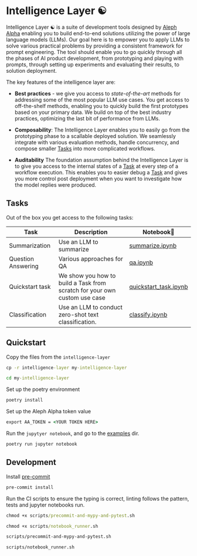 # Intelligence Layer ☯️

Intelligence Layer ☯️ is a suite of development tools designed by [Aleph Alpha](https://aleph-alpha.com/) enabling you to build end-to-end solutions utilizing the power of large language models (LLMs). Our goal here is to empower you to apply LLMs to solve various practical problems by providing a consistent framework for prompt engineering. The tool should enable you to go quickly through all the phases of AI product development, from prototyping and playing with prompts, through setting up experiments and evaluating their results, to solution deployment.

The key features of the intelligence layer are:

- **Best practices** - we give you access to *state-of-the-art* methods for addressing some of the most popular LLM use cases. You get access to off-the-shelf methods, enabling you to quickly build the first prototypes based on your primary data. We build on top of the best industry practices, optimizing the last bit of performance from LLMs.

- **Composability**: The Intelligence Layer enables you to easily go from the prototyping phase to a scallable deployed solution. We seamlessly integrate with various evaluation methods, handle concurrency, and compose smaller [Tasks](./src/intelligence_layer/task.py) into more complicated workflows.

- **Auditability** The foundation assumption behind the Intelligence Layer is to give you access to the internal states of a [Task](./src/intelligence_layer/task.py) at every step of a workflow execution. This enables you to easier debug a [Task](./src/intelligence_layer/task.py) and gives you more control post deployment when you want to investigate how the model replies were produced.

## Tasks

Out of the box you get access to the following tasks:



| Task                | Description                                   | Notebook📓                                       |
|---------------------|-----------------------------------------------|------------------------------------------------|
| Summarization       | Use an LLM to summarize                       | [summarize.ipynb](./src/examples/summarize.ipynb)   |
| Question Answering  | Various approaches for QA                     | [qa.ipynb](./src/examples/qa.ipynb)        |
| Quickstart task         | We show you how to build a Task from scratch for your own custom use case | [quickstart_task.ipynb](./src/examples/quickstart_task.ipynb) |
| Classification      | Use an LLM to conduct zero-shot text classification. | [classify.ipynb](./src/examples/classify.ipynb) |


## Quickstart


Copy the files from the `intelligence-layer`

```cmd
cp -r intelligence-layer my-intelligence-layer
```

```cmd
cd my-intelligence-layer
```

Set up the poetry environment

```cmd
poetry install
```

Set up the Aleph Alpha token value

```cmd
export AA_TOKEN = <YOUR TOKEN HERE>
```

Run the `jupytyer notebook`, and go to the [examples](http://127.0.0.1:8888/tree/src/examples) dir.

```cmd
poetry run jupyter notebook
```



## Development

Install [pre-commit](https://pre-commit.com/)
```cmd
pre-commit install
```

Run the CI scripts to ensure the typing is correct, linting follows the pattern, tests and jupyter notebooks run.

```cmd
chmod +x scripts/precommit-and-mypy-and-pytest.sh
```
```cmd
chmod +x scripts/notebook_runner.sh
```
```cmd
scripts/precommit-and-mypy-and-pytest.sh
```
```cmd
scripts/notebook_runner.sh
```
